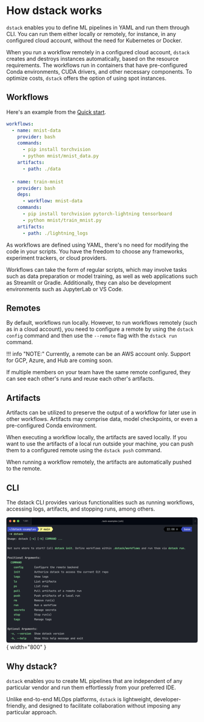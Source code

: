 # How dstack works 

`dstack` enables you to define ML pipelines in YAML and run them through CLI. 
You can run them either locally or remotely, for instance, in any configured cloud account, without the need for Kubernetes or Docker.

When you run a workflow remotely in a configured cloud account, `dstack` creates and destroys instances automatically, 
based on the resource requirements. The workflows run in containers that have pre-configured Conda environments, 
CUDA drivers, and other necessary components. To optimize costs, `dstack` offers the option of using spot instances.

## Workflows

Here's an example from the [Quick start](https://docs.dstack.ai/quick-start).

```yaml
workflows:
  - name: mnist-data
    provider: bash
    commands:
      - pip install torchvision
      - python mnist/mnist_data.py
    artifacts:
      - path: ./data

  - name: train-mnist
    provider: bash
    deps:
      - workflow: mnist-data
    commands:
      - pip install torchvision pytorch-lightning tensorboard
      - python mnist/train_mnist.py
    artifacts:
      - path: ./lightning_logs
```

As workflows are defined using YAML, there's no need for modifying the code in your scripts. You have the freedom to
choose any frameworks, experiment trackers, or cloud providers.

Workflows can take the form of regular scripts, which may involve tasks such as data preparation or model training, as
well as web applications such as Streamlit or Gradle. Additionally, they can also be development environments such as
JupyterLab or VS Code.

## Remotes

By default, workflows run locally. However, to run workflows remotely (such as in a cloud account), you need to
configure a remote by using the `dstack config` command and then use the `--remote` flag with the `dstack run` command.

!!! info "NOTE:"
    Currently, a remote can be an AWS account only. Support for GCP, Azure, and Hub are coming soon.

If multiple members on your team have the same remote configured, they can see each other's runs and reuse 
each other's artifacts.

## Artifacts

Artifacts can be utilized to preserve the output of a workflow for later use in other workflows. Artifacts may comprise
data, model checkpoints, or even a pre-configured Conda environment.

When executing a workflow locally, the artifacts are saved locally. If you want to use the artifacts of a local run
outside your machine, you can push them to a configured remote using the `dstack push` command.

When running a workflow remotely, the artifacts are automatically pushed to the remote.

## CLI

The dstack CLI provides various functionalities such as running workflows, accessing logs, artifacts, and stopping
runs, among others.

 ![](../assets/dstack-cli.png){ width="800" }
 
## Why dstack?

`dstack` enables you to create ML pipelines that are independent of any particular vendor and run them effortlessly
from your preferred IDE.

Unlike end-to-end MLOps platforms, `dstack` is lightweight, developer-friendly, and designed to facilitate collaboration
without imposing any particular approach.
